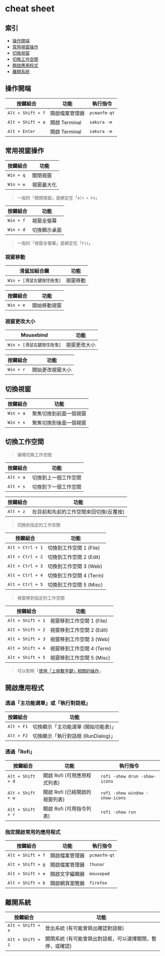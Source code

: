 

# cheat sheet


## 索引

* [操作開端](#操作開端)
* [常用視窗操作](#常用視窗操作)
* [切換視窗](#切換視窗)
* [切換工作空間](#切換工作空間)
* [開啟應用程式](#開啟應用程式)
* [離開系統](#離開系統)

## 操作開端

| 按鍵組合          | 功能           | 執行指令     |
| ----------------- | -------------- | ------------ |
| `Alt + Shift + f` | 開啟檔案管理器 | `pcmanfm-qt` |
| `Alt + Shift + a` | 開啟 Terminal | `sakura -m`                  |
| `Alt + Enter`     | 開啟 Terminal | `sakura -m`                  |


## 常用視窗操作


| 按鍵組合          | 功能     |
| ----------------- | -------- |
| `Win + q`         | 關閉視窗 |
| `Win + w` | 視窗最大化 |

> 一般的「關閉視窗」是綁定在「`Alt + F4`」


| 按鍵組合          | 功能     |
| ----------------- | -------- |
| `Win + f` | 視窗全螢幕 |
| `Win + d` | 切換顯示桌面 |

> 一般的「視窗全螢幕」是綁定在「`F11`」

### 視窗移動

| 滑鼠加組合鍵                 | 功能      |
| ------------------------- | ----------- |
| `Win + [滑鼠左鍵按住拖曳]` | 視窗移動 |

| 按鍵組合          | 功能     |
| ----------------- | -------- |
| `Win + e`         | 開始移動視窗 |


### 視窗更改大小

| Mousebind                  | 功能        |
| -------------------------- | ------------- |
| `Win + [滑鼠右鍵按住拖曳]` | 視窗更改大小 |

| 按鍵組合          | 功能     |
| ----------------- | -------- |
| `Win + r`         | 開始更改視窗大小 |


## 切換視窗

| 按鍵組合  | 功能                   |
| --------- | ---------------------- |
| `Win + a` | 聚焦切換到前面一個視窗 |
| `Win + s` | 聚焦切換到後面一個視窗 |


## 切換工作空間

> 循環切換工作空間

| 按鍵組合  | 功能                 |
| --------- | -------------------- |
| `Alt + a` | 切換到上一個工作空間 |
| `Alt + s` | 切換到下一個工作空間 |

| 按鍵組合  | 功能                                   |
| --------- | -------------------------------------- |
| `Alt + z` | 在目前和先前的工作空間來回切換(反覆按) |

>  切換到指定的工作空間

| 按鍵組合  | 功能                    |
| --------- | ----------------------- |
| `Alt + Ctrl + 1` | 切換到工作空間 1 (File) |
| `Alt + Ctrl + 2` | 切換到工作空間 2 (Edit) |
| `Alt + Ctrl + 3` | 切換到工作空間 3 (Web)  |
| `Alt + Ctrl + 4` | 切換到工作空間 4 (Term) |
| `Alt + Ctrl + 5` | 切換到工作空間 5 (Misc) |

> 視窗移到指定的工作空間

| 按鍵組合  | 功能                      |
| --------- | ------------------------- |
| `Alt + Shift + 1` | 視窗移到工作空間 1 (File) |
| `Alt + Shift + 2` | 視窗移到工作空間 2 (Edit) |
| `Alt + Shift + 3` | 視窗移到工作空間 3 (Web)  |
| `Alt + Shift + 4` | 視窗移到工作空間 4 (Term) |
| `Alt + Shift + 5` | 視窗移到工作空間 5 (Misc) |

> 可以對照「[使用「上排數字鍵」相關的操作](https://samwhelp.github.io/system-modeling/read/zh_tw/spec-keybind/with-number-key)」

## 開啟應用程式

### 透過「主功能選單」或「執行對話框」

| 按鍵組合  | 功能                      |
| --------- | ------------------------- |
| `Alt + F1` | 切換顯示「主功能選單 (開始功能表)」 |
| `Alt + F2` | 切換顯示「執行對話框 (RunDialog)」 |


### 透過「Rofi」

| 按鍵組合          | 功能                           | 執行指令                        |
| ----------------- | ------------------------------ | ------------------------------- |
| `Alt + Shift + d` | 開啟 Rofi (可用應用程式列表)   | `rofi -show drun -show-icons`   |
| `Alt + Shift + w` | 開啟 Rofi (已經開啟的視窗列表) | `rofi -show window -show-icons` |
| `Alt + Shift + r` | 開啟 Rofi (可用指令列表)       | `rofi -show run`                |


### 指定開啟常用的應用程式

| 按鍵組合          | 功能           | 執行指令     |
| ----------------- | -------------- | ------------ |
| `Alt + Shift + f` | 開啟檔案管理器 | `pcmanfm-qt` |
| `Alt + Shift + g` | 開啟檔案管理器 | `thunar`     |
| `Alt + Shift + e` | 開啟文字編輯器 | `mousepad`   |
| `Alt + Shift + b` | 開啟網頁瀏覽器 | `firefox`    |

## 離開系統

| 按鍵組合  | 功能                      |
| --------- | ------------------------- |
| `Alt + Shift + x` | 登出系統 (有可能會跳出確認對話框) |
| `Alt + Shift + z` | 關閉系統 (有可能會跳出對話框，可以選擇關閉，暫停，或確認) |